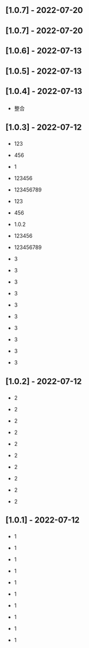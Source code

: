 



## [1.0.7] - 2022-07-20

## [1.0.7] - 2022-07-20
## [1.0.6] - 2022-07-13
## [1.0.5] - 2022-07-13
## [1.0.4] - 2022-07-13
### 
- 整合  

## [1.0.3] - 2022-07-12
### 
- 123  
- 456  
- 1  
- 123456  
- 123456789  

- 123  
- 456  
- 1.0.2  
- 123456  
- 123456789  

- 3  
- 3  
- 3  
- 3  
- 3  

- 3  
- 3  
- 3  
- 3  
- 3  

## [1.0.2] - 2022-07-12
### 
- 2  
- 2  
- 2  
- 2  
- 2  

- 2  
- 2  
- 2  
- 2  
- 2  

## [1.0.1] - 2022-07-12
### 
- 1  
- 1  
- 1  
- 1  
- 1  

- 1  
- 1  
- 1  
- 1  
- 1  

